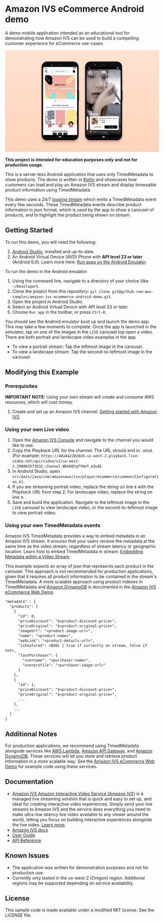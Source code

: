 # Amazon IVS eCommerce Android demo

A demo mobile application intended as an educational tool for demonstrating how Amazon IVS can be used to build a compelling customer experience for eCommerce use-cases.

<img src="app-screenshot.png" alt="Amazon IVS eCommerce Android demo screenshots" />

**This project is intended for education purposes only and not for production usage.**

This is a server-less Android application that uses only TimedMetadata to show products. The demo is written in [Kotlin](https://developer.android.com/kotlin) and showcases how customers can load and play an Amazon IVS stream and display browsable product information using TimedMetadata.

This demo uses a 24/7 [looping stream](https://0e65d5729bda.us-west-2.playback.live-video.net/api/video/v1/us-west-2.484704431806.channel.qeejlweDQUeV.m3u8) which emits a TimedMetadata event every few seconds. These TimedMetadata events describe product information in json format, which is used by the app to show a carousel of products, and to highlight the product being shown on stream.

## Getting Started

To run this demo, you will need the following:<br>

1. [Android Studio](https://developer.android.com/studio), installed and up-to-date.
2. An Android Virtual Device (AVD) Phone with **API level 23 or later** (Android 6.0). Learn more here: [Run apps on the Android Emulator](https://developer.android.com/studio/run/emulator).

To run the demo in the Android emulator:

1. Using the command line, navigate to a directory of your choice (like `~/Developer`).
2. Clone the project from this repository: `git clone git@github.com:aws-samples/amazon-ivs-ecommerce-android-demo.git`.
3. Open the project in Android Studio.
4. Select an Android Virtual Device with API level 23 or later.
5. Choose `Run app` in the toolbar, or press `Ctrl-R`.

You should see the Android emulator boot up and launch the demo app. This may take a few moments to complete. Once the app is launched in the simulator, tap on one of the images in the `LIVE` carousel top open a video. There are both portrait and landscape video examples in the app.

- To view a portrait stream: Tap the leftmost image in the carousel.
- To view a landscape stream: Tap the second-to-leftmost image in the carousel.

## Modifying this Example

### Prerequisites

**IMPORTANT NOTE:** Using your own stream will create and consume AWS resources, which will cost money.

1. Create and set up an Amazon IVS channel. [Getting started with Amazon IVS](https://docs.aws.amazon.com/ivs/latest/userguide/GSIVS.html).

### Using your own Live video

1. Open the [Amazon IVS Console](https://console.aws.amazon.com/ivs) and navigate to the channel you would like to use.
2. Copy the _Playback URL_ for the channel. The URL should end in `.m3u8`. (For example: `https://4da4a22026d3.us-west-2.playback.live-video.net/api/video/v1/us-west-2.298083573632.channel.WbhDQYgfYHoT.m3u8`).
3. In Android Studio, open `src/main/java/com/amazonaws/ivs/player/ecommerce/common/Configuration.kt`.
4. If you are streaming portrait video, replace the string on line `8` with the _Playback URL_ from step 2\. For landscape video, replace the string on line `9`.
5. Save and build the application. Navigate to the leftmost image in the `LIVE` carousel to view landscape video, or the second-to-leftmost image to view portrait video.

### Using your own TimedMetadata events

Amazon IVS TimedMetadata provides a way to embed metadata in an Amazon IVS stream. It ensures that your users receive the metadata at the same time as the video stream, regardless of stream latency or geographic location. Learn how to embed TimedMetadata in stream: [Embedding Metadata within a Video Stream](https://docs.aws.amazon.com/ivs/latest/userguide/SEM.html).

This example expects an array of json that represents each product in the carousel. This approach is not recommended for production applications, given that it requires all product information to be contained in the stream's TimedMetadata. A more scalable approach using product indexes in TimedMetadata and [Amazon DynamoDB](https://aws.amazon.com/dynamodb/) is documented in the [Amazon IVS eCommerce Web Demo](https://github.com/aws-samples/amazon-ivs-ecommerce-web-demo).

```
"metadata" : {
  "products": [
    {
      "id": 0,
      "priceDiscount": "$<product-discount-price>",
      "priceOriginal": "$<product-original-price>",
      "imageUrl": "<product-image-url>",
      "name": "<product-name>",
      "webLink": "<product-details-url>",
      "isFeatured": <BOOL | true if currently on stream, false if not>,
      "lastPurchaser": {
        "username": "<purchaser-name>",
        "userprofile": "<purchaser-image-url>"
      }
    },
    {
      "id": 1,
      "priceDiscount": "$<product-discount-price>",
      "priceOriginal": "$<product-original-price>",
      ...
    },
    ...
  ]
}
```

## Additional Notes

For production applications, we recommend using TimedMetadata alongside services like [AWS Lambda](https://aws.amazon.com/lambda/), [Amazon API Gateway](https://aws.amazon.com/api-gateway/), and [Amazon DynamoDB](https://aws.amazon.com/dynamodb/). These services will let you store and retrieve product information in a more scalable way. See the [Amazon IVS eCommerce Web Demo](https://github.com/aws-samples/amazon-ivs-ecommerce-web-demo) for example code using these services.

## Documentation

- [Amazon IVS Amazon Interactive Video Service (Amazon IVS)](https://aws.amazon.com/ivs/) is a managed live streaming solution that is quick and easy to set up, and ideal for creating interactive video experiences. Simply send your live streams to Amazon IVS and the service does everything you need to make ultra-low latency live video available to any viewer around the world, letting you focus on building interactive experiences alongside the live video. [Learn more](https://aws.amazon.com/ivs/).
- [Amazon IVS docs](https://docs.aws.amazon.com/ivs/)
- [User Guide](https://docs.aws.amazon.com/ivs/latest/userguide/)
- [API Reference](https://docs.aws.amazon.com/ivs/latest/APIReference/)

## Known Issues

- The application was written for demonstration purposes and not for production use.
- Currently only tested in the us-west-2 (Oregon) region. Additional regions may be supported depending on service availability.

## License

This sample code is made available under a modified MIT license. See the LICENSE file.
